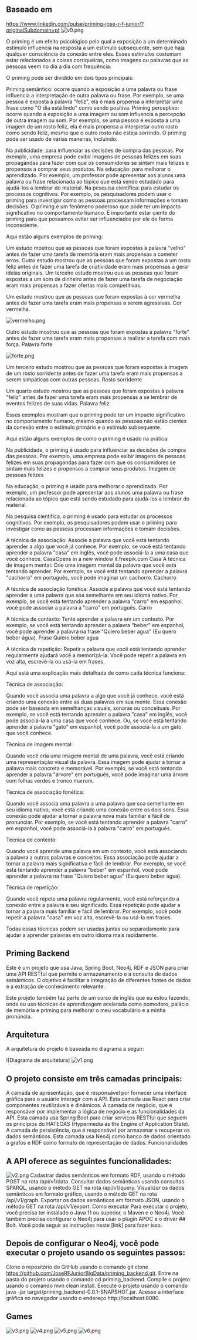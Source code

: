 ## Baseado em
https://www.linkedin.com/pulse/priming-jose-r-f-junior/?originalSubdomain=pt
![v0.png](img%2Fv0.png)

O priming é um efeito psicológico pelo qual a exposição a um determinado estímulo influencia na resposta a um estímulo subsequente, sem que haja qualquer consciência da conexão entre eles. Esses estímulos costumam estar relacionados a coisas corriqueiras, como imagens ou palavras que as pessoas veem no dia a dia com frequência.

O priming pode ser dividido em dois tipos principais:

Priming semântico: ocorre quando a exposição a uma palavra ou frase influencia a interpretação de outra palavra ou frase. Por exemplo, se uma pessoa é exposta à palavra "feliz", ela é mais propensa a interpretar uma frase como "O dia está lindo" como sendo positiva.
Priming perceptivo: ocorre quando a exposição a uma imagem ou som influencia a percepção de outra imagem ou som. Por exemplo, se uma pessoa é exposta a uma imagem de um rosto feliz, ela é mais propensa a interpretar outro rosto como sendo feliz, mesmo que o outro rosto não esteja sorrindo.
O priming pode ser usado de várias maneiras, incluindo:

Na publicidade: para influenciar as decisões de compra das pessoas. Por exemplo, uma empresa pode exibir imagens de pessoas felizes em suas propagandas para fazer com que os consumidores se sintam mais felizes e propensos a comprar seus produtos.
Na educação: para melhorar o aprendizado. Por exemplo, um professor pode apresentar aos alunos uma palavra ou frase relacionada ao tópico que está sendo estudado para ajudá-los a lembrar do material.
Na pesquisa científica: para estudar os processos cognitivos. Por exemplo, os pesquisadores podem usar o priming para investigar como as pessoas processam informações e tomam decisões.
O priming é um fenômeno poderoso que pode ter um impacto significativo no comportamento humano. É importante estar ciente do priming para que possamos evitar ser influenciados por ele de forma inconsciente.

Aqui estão alguns exemplos de priming:

Um estudo mostrou que as pessoas que foram expostas à palavra "velho" antes de fazer uma tarefa de memória eram mais propensas a cometer erros.
Outro estudo mostrou que as pessoas que foram expostas a um rosto feliz antes de fazer uma tarefa de criatividade eram mais propensas a gerar ideias originais.
Um terceiro estudo mostrou que as pessoas que foram expostas a um som de dinheiro antes de fazer uma tarefa de negociação eram mais propensas a fazer ofertas mais competitivas.

Um estudo mostrou que as pessoas que foram expostas à cor vermelha antes de fazer uma tarefa eram mais propensas a serem agressivas.
Cor vermelha.

![vermelho.png](img%2Fvermelho.png)

Outro estudo mostrou que as pessoas que foram expostas à palavra "forte" antes de fazer uma tarefa eram mais propensas a realizar a tarefa com mais força.
Palavra forte

![forte.png](img%2Fforte.png)

Um terceiro estudo mostrou que as pessoas que foram expostas à imagem de um rosto sorridente antes de fazer uma tarefa eram mais propensas a serem simpáticas com outras pessoas.
Rosto sorridente

Um quarto estudo mostrou que as pessoas que foram expostas à palavra "feliz" antes de fazer uma tarefa eram mais propensas a se lembrar de eventos felizes de suas vidas.
Palavra feliz

Esses exemplos mostram que o priming pode ter um impacto significativo no comportamento humano, mesmo quando as pessoas não estão cientes da conexão entre o estímulo primário e o estímulo subsequente.

Aqui estão alguns exemplos de como o priming é usado na prática:

Na publicidade, o priming é usado para influenciar as decisões de compra das pessoas. Por exemplo, uma empresa pode exibir imagens de pessoas felizes em suas propagandas para fazer com que os consumidores se sintam mais felizes e propensos a comprar seus produtos.
Imagem de pessoas felizes

Na educação, o priming é usado para melhorar o aprendizado. Por exemplo, um professor pode apresentar aos alunos uma palavra ou frase relacionada ao tópico que está sendo estudado para ajudá-los a lembrar do material.

Na pesquisa científica, o priming é usado para estudar os processos cognitivos. Por exemplo, os pesquisadores podem usar o priming para investigar como as pessoas processam informações e tomam decisões.

A técnica de associação: Associe a palavra que você está tentando aprender a algo que você já conhece. Por exemplo, se você está tentando aprender a palavra "casa" em inglês, você pode associá-la a uma casa que você conhece.
CasaOpens in a new window
it.freepik.com
Casa
A técnica de imagem mental: Crie uma imagem mental da palavra que você está tentando aprender. Por exemplo, se você está tentando aprender a palavra "cachorro" em português, você pode imaginar um cachorro.
Cachorro

A técnica de associação fonética: Associe a palavra que você está tentando aprender a uma palavra que soa semelhante em seu idioma nativo. Por exemplo, se você está tentando aprender a palavra "carro" em espanhol, você pode associar a palavra a "carro" em português.
Carro

A técnica de contexto: Tente aprender a palavra em um contexto. Por exemplo, se você está tentando aprender a palavra "beber" em espanhol, você pode aprender a palavra na frase "Quiero beber agua" (Eu quero beber água).
Frase Quiero beber agua

A técnica de repetição: Repetir a palavra que você está tentando aprender regularmente ajudará você a memorizá-la. Você pode repetir a palavra em voz alta, escrevê-la ou usá-la em frases.

Aqui está uma explicação mais detalhada de como cada técnica funciona:

Técnica de associação:

Quando você associa uma palavra a algo que você já conhece, você está criando uma conexão entre as duas palavras em sua mente. Essa conexão pode ser baseada em semelhanças visuais, sonoras ou conceituais. Por exemplo, se você está tentando aprender a palavra "casa" em inglês, você pode associá-la a uma casa que você conhece. Ou, se você está tentando aprender a palavra "gato" em espanhol, você pode associá-la a um gato que você conhece.

Técnica de imagem mental:

Quando você cria uma imagem mental de uma palavra, você está criando uma representação visual da palavra. Essa imagem pode ajudar a tornar a palavra mais concreta e memorável. Por exemplo, se você está tentando aprender a palavra "árvore" em português, você pode imaginar uma árvore com folhas verdes e tronco marrom.

Técnica de associação fonética:

Quando você associa uma palavra a uma palavra que soa semelhante em seu idioma nativo, você está criando uma conexão entre os dois sons. Essa conexão pode ajudar a tornar a palavra nova mais familiar e fácil de pronunciar. Por exemplo, se você está tentando aprender a palavra "carro" em espanhol, você pode associá-la à palavra "carro" em português.

Técnica de contexto:

Quando você aprende uma palavra em um contexto, você está associando a palavra a outras palavras e conceitos. Essa associação pode ajudar a tornar a palavra mais significativa e fácil de lembrar. Por exemplo, se você está tentando aprender a palavra "beber" em espanhol, você pode aprender a palavra na frase "Quiero beber agua" (Eu quero beber água).

Técnica de repetição:

Quando você repete uma palavra regularmente, você está reforçando a conexão entre a palavra e seu significado. Essa repetição pode ajudar a tornar a palavra mais familiar e fácil de lembrar. Por exemplo, você pode repetir a palavra "casa" em voz alta, escrevê-la ou usá-la em frases.

Todas essas técnicas podem ser usadas juntas ou separadamente para ajudar a aprender palavras em outro idioma mais rapidamente.

## Priming Backend
Este é um projeto que usa Java, Spring Boot, Neo4j, RDF e JSON para criar uma API RESTful que permite o armazenamento e a consulta de dados semânticos. O objetivo é facilitar a integração de diferentes fontes de dados e a extração de conhecimento relevante.

Este projeto também faz parte de um curso de inglês que eu estou fazendo, onde eu uso técnicas de aprendizagem acelerada como pomodoro, palácio de memória e priming para melhorar o meu vocabulário e a minha pronúncia.

## Arquitetura
A arquitetura do projeto é baseada no diagrama a seguir:

![Diagrama de arquitetura]
![v1.png](img%2Fv1.png)
## O projeto consiste em três camadas principais:

A camada de apresentação, que é responsável por fornecer uma interface gráfica para o usuário interagir com a API. Esta camada usa React para criar componentes reutilizáveis e dinâmicos.
A camada de negócio, que é responsável por implementar a lógica de negócio e as funcionalidades da API. Esta camada usa Spring Boot para criar serviços RESTful que seguem os princípios do HATEOAS (Hypermedia as the Engine of Application State).
A camada de persistência, que é responsável por armazenar e recuperar os dados semânticos. Esta camada usa Neo4j como banco de dados orientado a grafos e RDF como formato de representação de dados.
Funcionalidades
## A API oferece as seguintes funcionalidades:
![v2.png](img%2Fv2.png)
Cadastrar dados semânticos em formato RDF, usando o método POST na rota /api/v1/data.
Consultar dados semânticos usando consultas SPARQL, usando o método GET na rota /api/v1/query.
Visualizar os dados semânticos em formato gráfico, usando o método GET na rota /api/v1/graph.
Exportar os dados semânticos em formato JSON, usando o método GET na rota /api/v1/export.
Como executar
Para executar o projeto, você precisa ter instalado o Java 11 ou superior, o Maven e o Neo4j. Você também precisa configurar o Neo4j para usar o plugin APOC e o driver ## Bolt. Você pode seguir as instruções neste [link] para fazer isso.

## Depois de configurar o Neo4j, você pode executar o projeto usando os seguintes passos:

Clone o repositório do GitHub usando o comando git clone https://github.com/JoseRFJuniorBigData/priming_backend.git.
Entre na pasta do projeto usando o comando cd priming_backend.
Compile o projeto usando o comando mvn clean install.
Execute o projeto usando o comando java -jar target/priming_backend-0.0.1-SNAPSHOT.jar.
Acesse a interface gráfica no navegador usando o endereço http://localhost:8080.

## Games
![v3.png](img%2Fv3.png)
![v4.png](img%2Fv4.png)
![v5.png](img%2Fv5.png)
![v6.png](img%2Fv6.png)